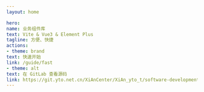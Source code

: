 ```yaml
---
layout: home

hero:
name: 业务组件库
text: Vite & Vue3 & Element Plus
tagline: 方便、快捷
actions:
- theme: brand
text: 快速开始
link: /guide/fast
- theme: alt
text: 在 GitLab 查看源码
link: https://git.yto.net.cn/XiAnCenter/XiAn_yto_t/software-development-kit/yto-engine
---
```

